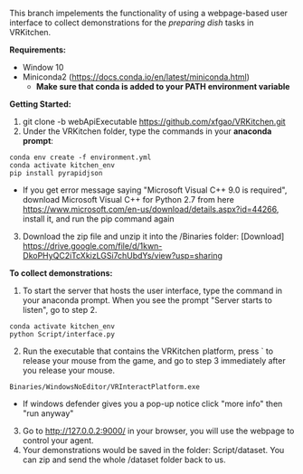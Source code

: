 This branch impelements the functionality of using a webpage-based user interface to collect demonstrations for the *preparing dish* tasks in VRKitchen.

**Requirements:**
- Window 10
- Miniconda2 (https://docs.conda.io/en/latest/miniconda.html)
	- **Make sure that conda is added to your PATH environment variable**

**Getting Started:**
1. git clone -b webApiExecutable https://github.com/xfgao/VRKitchen.git
2. Under the VRKitchen folder, type the commands in your **anaconda prompt**:
```
conda env create -f environment.yml  
conda activate kitchen_env
pip install pyrapidjson
```
- If you get error message saying "Microsoft Visual C++ 9.0 is required", download Microsoft Visual C++ for Python 2.7 from here https://www.microsoft.com/en-us/download/details.aspx?id=44266, install it, and run the pip command again
3. Download the zip file and unzip it into the /Binaries folder:
[Download] https://drive.google.com/file/d/1kwn-DkoPHyQC2iTcXkizLGSi7chUbdYs/view?usp=sharing

**To collect demonstrations:**
1. To start the server that hosts the user interface, type the command in your anaconda prompt. When you see the prompt "Server starts to listen", go to step 2.
```
conda activate kitchen_env
python Script/interface.py
```
2. Run the executable that contains the VRKitchen platform, press \` to release your mouse from the game, and go to step 3 immediately after you release your mouse.
```
Binaries/WindowsNoEditor/VRInteractPlatform.exe
```
* If windows defender gives you a pop-up notice click "more info" then "run anyway"
3. Go to http://127.0.0.2:9000/ in your browser, you will use the webpage to control your agent.
4. Your demonstrations would be saved in the folder: Script/dataset. You can zip and send the whole /dataset folder back to us.

